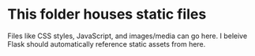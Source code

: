 # This folder houses static files
Files like CSS styles, JavaScript, and images/media can go here. I beleive Flask should automatically reference static assets from here.